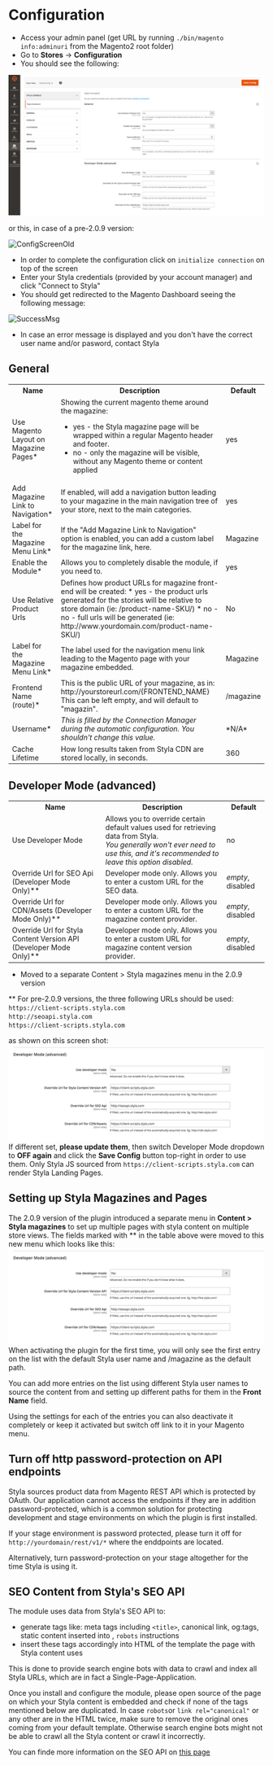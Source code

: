 # Configuration

* Access your admin panel (get URL by running `./bin/magento info:adminuri` from the Magento2 root folder)
* Go to **Stores** -> **Configuration**
* You should see the following:

![ConfigScreen](../doc/new-settings-after-2-0-9.png)

or this, in case of a pre-2.0.9 version:

![ConfigScreenOld](http://i.imgur.com/lk6pNzq.png)

* In order to complete the configuration click on `initialize connection` on top of the screen
* Enter your Styla credentials (provided by your account manager) and click "Connect to Styla"
* You should get redirected to the Magento Dashboard seeing the following message:

![SuccessMsg](http://imgur.com/GZ71BGD.png)

* In case an error message is displayed and you don't have the correct user name and/or pasword, contact Styla

## General

<table>
<tr>
<th>Name</th>
<th>Description</th>
<th>Default</th>
</tr>

  
  <tr>
<td>Use Magento Layout on Magazine Pages*</td>
<td>Showing the current magento theme around the magazine:

<ul>
<li>yes - the Styla magazine page will be wrapped within a regular Magento header and
footer.

</li>
<li>no - only the magazine will be visible, without any Magento theme or content applied

</li>
</ul>

</td>
<td>yes</td>
</tr>
  
  <tr>
    <td>Add Magazine Link to Navigation*</td>
    <td>If enabled, will add a navigation button leading to your magazine in the main navigation tree of your store, next to the main categories.</td>
    <td>yes</td>
  </tr>
  
  <tr>
    <td>Label for the Magazine Menu Link*</td>
    <td>If the "Add Magazine Link to Navigation" option is enabled, you can add a custom label for the magazine link, here.</td>
    <td>Magazine</td>
  </tr>

  <tr>
    <td>Enable the Module*</td>
    <td>Allows you to completely disable the module, if you need to.</td>
    <td>yes</td>
  </tr>

<tr>
<td>Use Relative Product Urls</td>
<td>Defines how product URLs for magazine front-end will be created:
* yes - the product urls generated for the stories will be relative to store domain (ie: /product-name-SKU/)
* no - no - full urls will be generated (ie: http://www.yourdomain.com/product-name-SKU/)</td>
<td>No</td>
</tr>

<tr>
<td>Label for the Magazine Menu Link*</td>
<td>The label used for the navigation menu link leading to the Magento page with your magazine embedded.</td>
<td>Magazine</td>
</tr>

<tr>
<td>Frontend Name (route)*</td>
<td>This is the public URL of your magazine, as in: http://yourstoreurl.com/{FRONTEND_NAME} <br/>This can be left empty, and will default to "magazin".</td>
<td>/magazine</td>
</tr>

<tr>
<td>Username*</td>
<td><i>This is filled by the Connection Manager during the automatic configuration. You shouldn't change this value.</i></td>
<td>*N/A*</td>
</tr>
  
<tr>
<td>Cache Lifetime</td>
<td>How long results taken from Styla CDN are stored locally, in seconds.</td>
<td>360</td>
</tr>
</table>  
  
## Developer Mode (advanced)
  
<table>

<tr>
<th>Name</th>
<th>Description</th>
<th>Default</th>
</tr>  

<tr>
<td>Use Developer Mode</td>
<td>Allows you to override certain default values used for retrieving data from Styla. <br/><i>You generally won't ever need to use this, and it's recommended to leave this option disabled.</i></td>
<td>no</td>
</tr>
  
<tr>
<td>Override Url for SEO Api (Developer Mode Only)**</td>
<td>Developer mode only. Allows you to enter a custom URL for the SEO data.</td>
<td><i>empty</i>, disabled</td>
</tr>
  
<tr>
<td>Override Url for CDN/Assets (Developer Mode Only)**</td>
<td>Developer mode only. Allows you to enter a custom URL for the magazine content provider.</td>
<td><i>empty</i>, disabled</td>
</tr>
  
<tr>
<td>Override Url for Styla Content Version API (Developer Mode Only)**</td>
<td>Developer mode only. Allows you to enter a custom URL for magazine content version provider.</td>
<td><i>empty</i>, disabled</td>
</tr>
</table>

* Moved to a separate Content > Styla magazines menu in the 2.0.9 version 

** For pre-2.0.9 versions, the three following URLs should be used:  
 `https://client-scripts.styla.com`    
 `http://seoapi.styla.com`    
 `https://client-scripts.styla.com` 
 
as shown on this screen shot:
![Styla New JS source](/doc/styla-plugin-client-scripts-magento2.png)  
If different set, **please update them**, then switch Developer Mode dropdown to **OFF again** and click the **Save Config** button top-right in order to use them. Only Styla JS sourced from `https://client-scripts.styla.com` can render Styla Landing Pages.

## Setting up Styla Magazines and Pages

The 2.0.9 version of the plugin introduced a separate menu in **Content > Styla magazines** to set up multiple pages with styla content on multiple store views. The fields marked with ** in the table above were moved to this new menu which looks like this: 
![Styla Magazines List](/doc/styla-plugin-client-scripts-magento2.png) 
When activating the plugin for the first time, you will only see the first entry on the list with the default Styla user name and /magazine as the default path.

You can add more entries on the list using different Styla user names to source the content from and setting up different paths for them in the **Front Name** field. 

Using the settings for each of the entries you can also deactivate it completely or keep it activated but switch off link to it in your Magento menu. 

## Turn off http password-protection on API endpoints

Styla sources product data from Magento REST API which is protected by OAuth. Our application cannot access the endpoints if they are in addition password-protected, which is a common solution for protecting development and stage environments on which the plugin is first installed.

If your stage environment is password protected, please turn it off for `http://yourdomain/rest/v1/*` where the enddpoints are located. 

Alternatively, turn password-protection on your stage altogether for the time Styla is using it. 

## SEO Content from Styla's SEO API

The module uses data from Styla's SEO API to:
* generate tags like: meta tags including `<title>`, canonical link, og:tags, static content inserted into <body>, `robots` instructions
* insert these tags accordingly into HTML of the template the page with Styla content uses
  
This is done to provide search engine bots with data to crawl and index all Styla URLs, which are in fact a Single-Page-Application.

Once you install and configure the module, please open source of the page on which your Styla content is embedded and check if none of the tags mentioned below are duplicated. In case `robots`or `link rel="canonical"` or any other are in the HTML twice, make sure to remove the original ones coming from your default template. Otherwise search engine bots might not be able to crawl all the Styla content or crawl it incorrectly. 

You can finde more information on the SEO API on [this page](https://styladocs.atlassian.net/wiki/spaces/CO/pages/9961486/SEO+API+and+Sitemaps+Integration)
